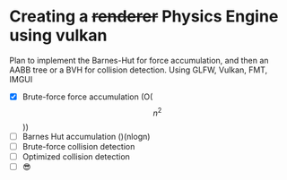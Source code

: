 # Creating a ~~renderer~~ Physics Engine using vulkan

Plan to implement the Barnes-Hut for force accumulation, and then an AABB tree or a BVH for collision detection.
Using GLFW, Vulkan, FMT, IMGUI

- [x] Brute-force force accumulation (O($$n^{2}$$))
- [ ] Barnes Hut accumulation ()(nlogn)
- [ ] Brute-force collision detection
- [ ] Optimized collision detection
- [ ] 😎
